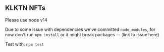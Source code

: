 ## KLKTN NFTs

Please use node v14

Due to some issue with dependencies we've committed `node_modules`, for now don't run `npm install` or it might break packages -- (link to issue here)

Test with: `npm test`
